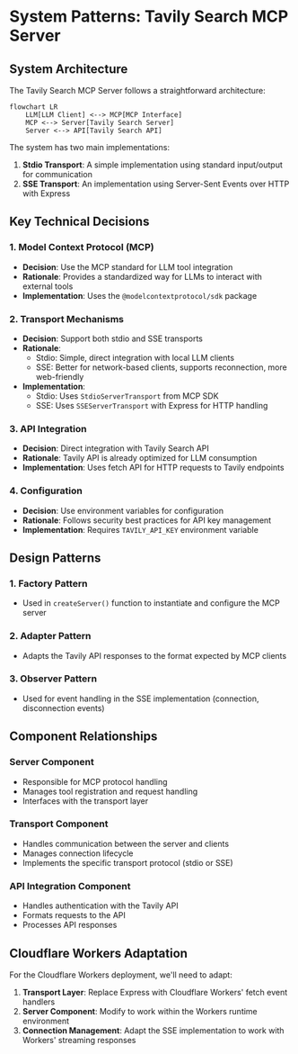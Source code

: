 # System Patterns: Tavily Search MCP Server

## System Architecture
The Tavily Search MCP Server follows a straightforward architecture:

```mermaid
flowchart LR
    LLM[LLM Client] <--> MCP[MCP Interface]
    MCP <--> Server[Tavily Search Server]
    Server <--> API[Tavily Search API]
```

The system has two main implementations:
1. **Stdio Transport**: A simple implementation using standard input/output for communication
2. **SSE Transport**: An implementation using Server-Sent Events over HTTP with Express

## Key Technical Decisions

### 1. Model Context Protocol (MCP)
- **Decision**: Use the MCP standard for LLM tool integration
- **Rationale**: Provides a standardized way for LLMs to interact with external tools
- **Implementation**: Uses the `@modelcontextprotocol/sdk` package

### 2. Transport Mechanisms
- **Decision**: Support both stdio and SSE transports
- **Rationale**: 
  - Stdio: Simple, direct integration with local LLM clients
  - SSE: Better for network-based clients, supports reconnection, more web-friendly
- **Implementation**: 
  - Stdio: Uses `StdioServerTransport` from MCP SDK
  - SSE: Uses `SSEServerTransport` with Express for HTTP handling

### 3. API Integration
- **Decision**: Direct integration with Tavily Search API
- **Rationale**: Tavily API is already optimized for LLM consumption
- **Implementation**: Uses fetch API for HTTP requests to Tavily endpoints

### 4. Configuration
- **Decision**: Use environment variables for configuration
- **Rationale**: Follows security best practices for API key management
- **Implementation**: Requires `TAVILY_API_KEY` environment variable

## Design Patterns

### 1. Factory Pattern
- Used in `createServer()` function to instantiate and configure the MCP server

### 2. Adapter Pattern
- Adapts the Tavily API responses to the format expected by MCP clients

### 3. Observer Pattern
- Used for event handling in the SSE implementation (connection, disconnection events)

## Component Relationships

### Server Component
- Responsible for MCP protocol handling
- Manages tool registration and request handling
- Interfaces with the transport layer

### Transport Component
- Handles communication between the server and clients
- Manages connection lifecycle
- Implements the specific transport protocol (stdio or SSE)

### API Integration Component
- Handles authentication with the Tavily API
- Formats requests to the API
- Processes API responses

## Cloudflare Workers Adaptation
For the Cloudflare Workers deployment, we'll need to adapt:

1. **Transport Layer**: Replace Express with Cloudflare Workers' fetch event handlers
2. **Server Component**: Modify to work within the Workers runtime environment
3. **Connection Management**: Adapt the SSE implementation to work with Workers' streaming responses
